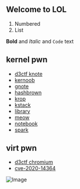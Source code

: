## Welcome to LOL

1. Numbered
2. List

**Bold** and _Italic_ and `Code` text

## kernel pwn
- [d3ctf knote](kernel/knote.html)
- [kernoob](kernel/kernoob.html)
- [gnote](kernel/gnote.html)
- [hashbrown](kernel/hashbrown.html)
- [krop](kernel/krop.html)
- [kstack](kernel/kstack.html)
- [library](kernel/library.html)
- [meow](kernel/meow.html)
- [notebook](kernel/notebook.html)
- [spark](kernel/spark.html)

## virt pwn
- [d3ctf chromium](virt/chromium.md)
- [cve-2020-14364](virt/cve-2020-14364.md)


![Image](src)
